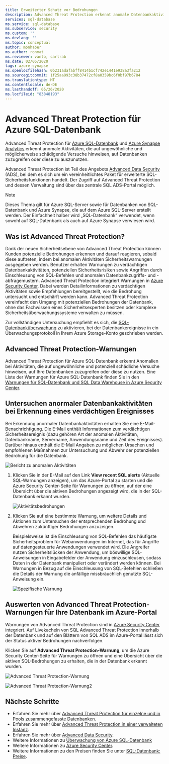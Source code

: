 ```yaml
---
title: Erweiterter Schutz vor Bedrohungen
description: Advanced Threat Protection erkennt anomale Datenbankaktivitäten, die auf potenzielle Sicherheitsrisiken in Azure SQL-Datenbank hindeuten.
services: sql-database
ms.service: sql-database
ms.subservice: security
ms.custom: ''
ms.devlang: ''
ms.topic: conceptual
author: monhaber
ms.author: ronmat
ms.reviewer: vanto, carlrab
ms.date: 02/05/2020
tags: azure-synapse
ms.openlocfilehash: 0b231adafabff8414b1cf742e1441e938a3fa212
ms.sourcegitcommit: 1f25aa993c38b37472cf8a0359bc6f0bf97b6784
ms.translationtype: HT
ms.contentlocale: de-DE
ms.lasthandoff: 05/26/2020
ms.locfileid: "83848193"
---
```

# <a name="advanced-threat-protection-for-azure-sql-database"></a>Advanced Threat Protection für Azure SQL-Datenbank

Advanced Threat Protection für [Azure SQL-Datenbank](sql-database-technical-overview.md) und [Azure Synapse Analytics](../synapse-analytics/sql-data-warehouse/sql-data-warehouse-overview-what-is.md) erkennt anomale Aktivitäten, die auf ungewöhnliche und möglicherweise schädigende Versuche hinweisen, auf Datenbanken zuzugreifen oder diese zu auszunutzen.

Advanced Threat Protection ist Teil des Angebots [Advanced Data Security](sql-database-advanced-data-security.md) (ADS), bei dem es sich um ein vereinheitlichtes Paket für erweiterte SQL-Sicherheitsfunktionen handelt. Der Zugriff auf Advanced Threat Protection und dessen Verwaltung sind über das zentrale SQL ADS-Portal möglich.

> [!NOTE]
> Dieses Thema gilt für Azure SQL-Server sowie für Datenbanken von SQL-Datenbank und Azure Synapse, die auf dem Azure SQL-Server erstellt werden. Der Einfachheit halber wird „SQL-Datenbank“ verwendet, wenn sowohl auf SQL-Datenbank als auch auf Azure Synapse verwiesen wird.

## <a name="what-is-advanced-threat-protection"></a>Was ist Advanced Threat Protection?

 Dank der neuen Sicherheitsebene von Advanced Threat Protection können Kunden potenzielle Bedrohungen erkennen und darauf reagieren, sobald diese auftreten, indem bei anomalen Aktivitäten Sicherheitswarnungen ausgegeben werden. Benutzer erhalten Warnungen zu verdächtigen Datenbankaktivitäten, potenziellen Sicherheitsrisiken sowie Angriffen durch Einschleusung von SQL-Befehlen und anomalen Datenbankzugriffs- und -abfragemustern. Advanced Threat Protection integriert Warnungen in [Azure Security Center](https://azure.microsoft.com/services/security-center/). Dabei werden Detailinformationen zu verdächtigen Aktivitäten sowie Empfehlungen bereitgestellt, wie die Bedrohung untersucht und entschärft werden kann. Advanced Threat Protection vereinfacht den Umgang mit potenziellen Bedrohungen der Datenbank, ohne das Fachwissen eines Sicherheitsexperten besitzen oder komplexe Sicherheitsüberwachungssysteme verwalten zu müssen.

Zur vollständigen Untersuchung empfiehlt es sich, die [SQL-Datenbanküberwachung](sql-database-auditing.md) zu aktivieren, bei der Datenbankereignisse in ein Überwachungsprotokoll in Ihrem Azure Storage-Konto geschrieben werden.  

## <a name="advanced-threat-protection-alerts"></a>Advanced Threat Protection-Warnungen

Advanced Threat Protection für Azure SQL-Datenbank erkennt Anomalien bei Aktivitäten, die auf ungewöhnliche und potenziell schädliche Versuche hinweisen, auf Ihre Datenbanken zuzugreifen oder diese zu nutzen. Eine Liste der Warnungen für Azure SQL-Datenbank finden Sie in den [Warnungen für SQL-Datenbank und SQL Data Warehouse in Azure Security Center](https://docs.microsoft.com/azure/security-center/alerts-reference#alerts-sql-db-and-warehouse).

## <a name="explore-anomalous-database-activities-upon-detection-of-a-suspicious-event"></a>Untersuchen anormaler Datenbankaktivitäten bei Erkennung eines verdächtigen Ereignisses

Bei Erkennung anormaler Datenbankaktivitäten erhalten Sie eine E-Mail-Benachrichtigung. Die E-Mail enthält Informationen zum verdächtigen Sicherheitsereignis (dazu gehören Art der anomalen Aktivitäten, Datenbankname, Servername, Anwendungsname und Zeit des Ereignisses). Darüber hinaus enthält die E-Mail Angaben zu möglichen Ursachen und empfohlenen Maßnahmen zur Untersuchung und Abwehr der potenziellen Bedrohung für die Datenbank.

![Bericht zu anomalen Aktivitäten](./media/sql-database-threat-detection/anomalous_activity_report.png)

1. Klicken Sie in der E-Mail auf den Link **View recent SQL alerts** (Aktuelle SQL-Warnungen anzeigen), um das Azure-Portal zu starten und die Azure Security Center-Seite für Warnungen zu öffnen, auf der eine Übersicht über die aktiven Bedrohungen angezeigt wird, die in der SQL-Datenbank erkannt wurden.

   ![Aktivitätsbedrohungen](./media/sql-database-threat-detection/active_threats.png)

2. Klicken Sie auf eine bestimmte Warnung, um weitere Details und Aktionen zum Untersuchen der entsprechenden Bedrohung und Abwehren zukünftiger Bedrohungen anzuzeigen.

   Beispielsweise ist die Einschleusung von SQL-Befehlen das häufigste Sicherheitsproblem für Webanwendungen im Internet, das für Angriffe auf datengesteuerte Anwendungen verwendet wird. Die Angreifer nutzen Sicherheitslücken der Anwendung, um böswillige SQL-Anweisungen in Eingabefelder der Anwendung einzuschleusen, sodass Daten in der Datenbank manipuliert oder verändert werden können. Bei Warnungen in Bezug auf die Einschleusung von SQL-Befehlen schließen die Details der Warnung die anfällige missbräuchlich genutzte SQL-Anweisung ein.

   ![Spezifische Warnung](./media/sql-database-threat-detection/specific_alert.png)

## <a name="explore-advanced-threat-protection-alerts-for-your-database-in-the-azure-portal"></a>Auswerten von Advanced Threat Protection-Warnungen für Ihre Datenbank im Azure-Portal

Warnungen von Advanced Threat Protection sind in [Azure Security Center](https://azure.microsoft.com/services/security-center/) integriert. Auf Livekacheln von SQL Advanced Threat Protection innerhalb der Datenbank und auf den Blättern von SQL ADS im Azure-Portal lässt sich der Status aktiver Bedrohungen nachverfolgen.

Klicken Sie auf **Advanced Threat Protection-Warnung**, um die Azure Security Center-Seite für Warnungen zu öffnen und eine Übersicht über die aktiven SQL-Bedrohungen zu erhalten, die in der Datenbank erkannt wurden.

   ![Advanced Threat Protection-Warnung](./media/sql-database-threat-detection/threat_detection_alert.png)

   ![Advanced Threat Protection-Warnung2](./media/sql-database-threat-detection/threat_detection_alert_atp.png)

## <a name="next-steps"></a>Nächste Schritte

- Erfahren Sie mehr über [Advanced Threat Protection für einzelne und in Pools zusammengefasste Datenbanken](sql-database-threat-detection.md).
- Erfahren Sie mehr über [Advanced Threat Protection in einer verwalteten Instanz](sql-database-managed-instance-threat-detection.md).
- Erfahren Sie mehr über [Advanced Data Security](sql-database-advanced-data-security.md).
- Weitere Informationen zu [Überwachung von Azure SQL-Datenbank](sql-database-auditing.md)
- Weitere Informationen zu [Azure Security Center](https://docs.microsoft.com/azure/security-center/security-center-intro).
- Weitere Informationen zu den Preisen finden Sie unter [SQL-Datenbank: Preise](https://azure.microsoft.com/pricing/details/sql-database/).  
